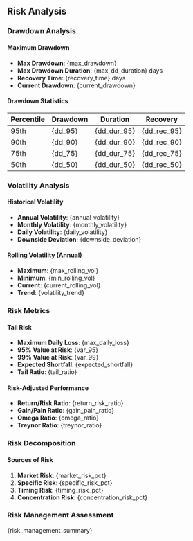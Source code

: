 ## Risk Analysis

### Drawdown Analysis

#### Maximum Drawdown
- **Max Drawdown**: {max_drawdown}
- **Max Drawdown Duration**: {max_dd_duration} days
- **Recovery Time**: {recovery_time} days
- **Current Drawdown**: {current_drawdown}

#### Drawdown Statistics
| Percentile | Drawdown | Duration | Recovery |
|------------|----------|----------|----------|
| 95th | {dd_95} | {dd_dur_95} | {dd_rec_95} |
| 90th | {dd_90} | {dd_dur_90} | {dd_rec_90} |
| 75th | {dd_75} | {dd_dur_75} | {dd_rec_75} |
| 50th | {dd_50} | {dd_dur_50} | {dd_rec_50} |

### Volatility Analysis

#### Historical Volatility
- **Annual Volatility**: {annual_volatility}
- **Monthly Volatility**: {monthly_volatility}
- **Daily Volatility**: {daily_volatility}
- **Downside Deviation**: {downside_deviation}

#### Rolling Volatility (Annual)
- **Maximum**: {max_rolling_vol}
- **Minimum**: {min_rolling_vol}
- **Current**: {current_rolling_vol}
- **Trend**: {volatility_trend}

### Risk Metrics

#### Tail Risk
- **Maximum Daily Loss**: {max_daily_loss}
- **95% Value at Risk**: {var_95}
- **99% Value at Risk**: {var_99}
- **Expected Shortfall**: {expected_shortfall}
- **Tail Ratio**: {tail_ratio}

#### Risk-Adjusted Performance
- **Return/Risk Ratio**: {return_risk_ratio}
- **Gain/Pain Ratio**: {gain_pain_ratio}
- **Omega Ratio**: {omega_ratio}
- **Treynor Ratio**: {treynor_ratio}

### Risk Decomposition

#### Sources of Risk
1. **Market Risk**: {market_risk_pct}
2. **Specific Risk**: {specific_risk_pct}
3. **Timing Risk**: {timing_risk_pct}
4. **Concentration Risk**: {concentration_risk_pct}

### Risk Management Assessment

{risk_management_summary}